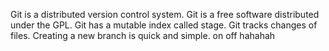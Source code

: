 Git is a distributed version control system.
Git is a free software distributed under the GPL.
Git has a mutable index called stage.
Git tracks changes of files.
Creating a new branch is quick and simple.
on off
hahahah